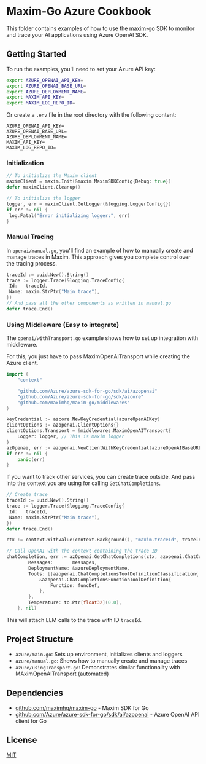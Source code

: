 # Maxim-Go Azure Cookbook

This folder contains examples of how to use the [maxim-go](https://github.com/maximhq/maxim-go) SDK to monitor and trace your AI applications using Azure OpenAI SDK.

## Getting Started

To run the examples, you'll need to set your Azure API key:

```bash
export AZURE_OPENAI_API_KEY=
export AZURE_OPENAI_BASE_URL=
export AZURE_DEPLOYMENT_NAME=
export MAXIM_API_KEY=
export MAXIM_LOG_REPO_ID=
```

Or create a `.env` file in the root directory with the following content:

```
AZURE_OPENAI_API_KEY=
AZURE_OPENAI_BASE_URL=
AZURE_DEPLOYMENT_NAME=
MAXIM_API_KEY=
MAXIM_LOG_REPO_ID=
```

### Initialization

```go
// To initialize the Maxim client
maximClient = maxim.Init(&maxim.MaximSDKConfig{Debug: true})
defer maximClient.Cleanup()

// To initialize the logger
logger, err = maximClient.GetLogger(&logging.LoggerConfig{})
if err != nil {
 log.Fatal("Error initializing logger:", err)
}
```

### Manual Tracing

In `openai/manual.go`, you'll find an example of how to manually create and manage traces in Maxim. This approach gives you complete control over the tracing process.

```go
traceId := uuid.New().String()
trace := logger.Trace(&logging.TraceConfig{
 Id:   traceId,
 Name: maxim.StrPtr("Main trace"),
})
// And pass all the other components as written in manual.go
defer trace.End()
```

### Using Middleware (Easy to integrate)

The `openai/withTransport.go` example shows how to set up integration with middleware.

For this, you just have to pass MaximOpenAITransport while creating the Azure client.

```go
import (
	"context"

	"github.com/Azure/azure-sdk-for-go/sdk/ai/azopenai"
	"github.com/Azure/azure-sdk-for-go/sdk/azcore"
	"github.com/maximhq/maxim-go/middlewares"
)

keyCredential := azcore.NewKeyCredential(azureOpenAIKey)
clientOptions := azopenai.ClientOptions{}
clientOptions.Transport = &middlewares.MaximOpenAITransport{
	Logger: logger, // This is maxim logger
}
azOpenai, err := azopenai.NewClientWithKeyCredential(azureOpenAIBaseURL, keyCredential, &clientOptions)
if err != nil {
	panic(err)
}
```

If you want to track other services, you can create trace outside. And pass into the context you are using for calling `GetChatCompletions`.

```go
// Create trace
traceId := uuid.New().String()
trace := logger.Trace(&logging.TraceConfig{
 Id:   traceId,
 Name: maxim.StrPtr("Main trace"),
})
defer trace.End()

ctx := context.WithValue(context.Background(), "maxim.traceId", traceId)

// Call OpenAI with the context containing the trace ID
chatCompletion, err := azOpenai.GetChatCompletions(ctx, azopenai.ChatCompletionsOptions{
		Messages:       messages,
		DeploymentName: &azureDeploymentName,
		Tools: []azopenai.ChatCompletionsToolDefinitionClassification{
			&azopenai.ChatCompletionsFunctionToolDefinition{
				Function: funcDef,
			},
		},
		Temperature: to.Ptr[float32](0.0),
	}, nil)
```

This will attach LLM calls to the trace with ID `traceId`.

## Project Structure

- `azure/main.go`: Sets up environment, initializes clients and loggers
- `azure/manual.go`: Shows how to manually create and manage traces
- `azure/usingTransport.go`: Demonstrates similar functionality with MAximOpenAITransport (automated)

## Dependencies

- [github.com/maximhq/maxim-go](https://github.com/maximhq/maxim-go) - Maxim SDK for Go
- [github.com/Azure/azure-sdk-for-go/sdk/ai/azopenai](https://github.com/Azure/azure-sdk-for-go/tree/main/sdk/ai/azopenai) - Azure OpenAI API client for Go

## License

[MIT](LICENSE)

